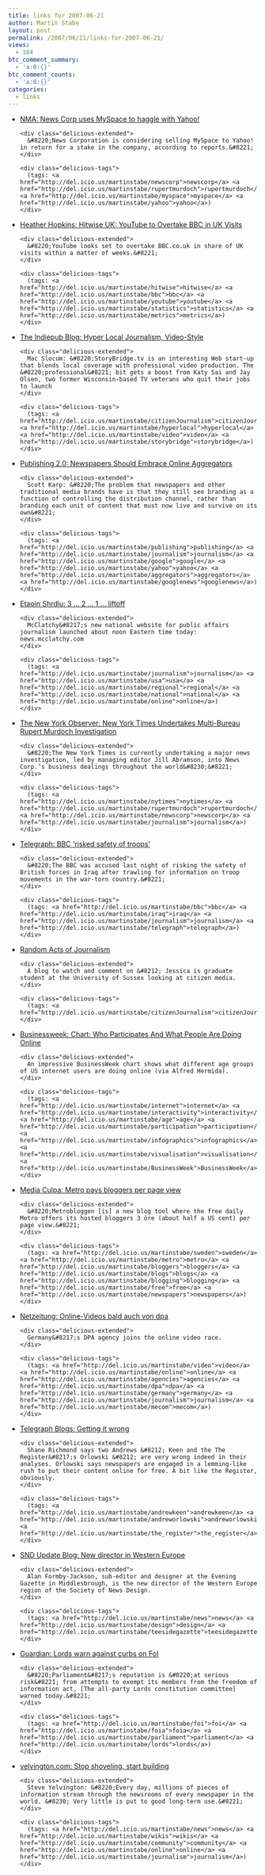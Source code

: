 ```yaml
---
title: links for 2007-06-21
author: Martin Stabe
layout: post
permalink: /2007/06/21/links-for-2007-06-21/
views:
  - 184
btc_comment_summary:
  - 'a:0:{}'
btc_comment_counts:
  - 'a:0:{}'
categories:
  - links
---
```

<ul class="delicious">
  <li>
    <div class="delicious-link">
      <a href="http://www.nma.co.uk/Articles/33755/News+Corp+uses+MySpace+to+haggle+with+Yahoo!.html">NMA: News Corp uses MySpace to haggle with Yahoo!</a>
    </div>
    
    <div class="delicious-extended">
      &#8220;News Corporation is considering selling MySpace to Yahoo! in return for a stake in the company, according to reports.&#8221;
    </div>
    
    <div class="delicious-tags">
      (tags: <a href="http://del.icio.us/martinstabe/newscorp">newscorp</a> <a href="http://del.icio.us/martinstabe/rupertmurdoch">rupertmurdoch</a> <a href="http://del.icio.us/martinstabe/myspace">myspace</a> <a href="http://del.icio.us/martinstabe/yahoo">yahoo</a>)
    </div>
  </li>
  
  <li>
    <div class="delicious-link">
      <a href="http://weblogs.hitwise.com/heather-hopkins/2007/06/youtube_to_overtake_bbc_in_uk_1.html">Heather Hopkins: Hitwise UK: YouTube to Overtake BBC in UK Visits</a>
    </div>
    
    <div class="delicious-extended">
      &#8220;YouTube looks set to overtake BBC.co.uk in share of UK visits within a matter of weeks.&#8221;
    </div>
    
    <div class="delicious-tags">
      (tags: <a href="http://del.icio.us/martinstabe/hitwise">hitwise</a> <a href="http://del.icio.us/martinstabe/bbc">bbc</a> <a href="http://del.icio.us/martinstabe/youtube">youtube</a> <a href="http://del.icio.us/martinstabe/statistics">statistics</a> <a href="http://del.icio.us/martinstabe/metrics">metrics</a>)
    </div>
  </li>
  
  <li>
    <div class="delicious-link">
      <a href="http://www.theindependentpublisher.com/weblog/archives/2007/06/hyper_local_jou.shtml">The Indiepub Blog: Hyper Local Journalism, Video-Style</a>
    </div>
    
    <div class="delicious-extended">
      Mac Slocum: &#8220;StoryBridge.tv is an interesting Web start-up that blends local coverage with professional video production. The &#8220;professional&#8221; bit gets a boost from Katy Sai and Jay Olsen, two former Wisconsin-based TV veterans who quit their jobs to launch
    </div>
    
    <div class="delicious-tags">
      (tags: <a href="http://del.icio.us/martinstabe/citizenJournalism">citizenJournalism</a> <a href="http://del.icio.us/martinstabe/hyperlocal">hyperlocal</a> <a href="http://del.icio.us/martinstabe/video">video</a> <a href="http://del.icio.us/martinstabe/storybridge">storybridge</a>)
    </div>
  </li>
  
  <li>
    <div class="delicious-link">
      <a href="http://publishing2.com/2007/06/18/newspapers-should-embrace-online-aggregators/">Publishing 2.0: Newspapers Should Embrace Online Aggregators</a>
    </div>
    
    <div class="delicious-extended">
      Scott Karp: &#8220;The problem that newspapers and other traditional media brands have is that they still see branding as a function of controlling the distribution channel, rather than branding each unit of content that must now live and survive on its own&#8221;
    </div>
    
    <div class="delicious-tags">
      (tags: <a href="http://del.icio.us/martinstabe/publishing">publishing</a> <a href="http://del.icio.us/martinstabe/journalism">journalism</a> <a href="http://del.icio.us/martinstabe/google">google</a> <a href="http://del.icio.us/martinstabe/yahoo">yahoo</a> <a href="http://del.icio.us/martinstabe/aggregators">aggregators</a> <a href="http://del.icio.us/martinstabe/googlenews">googlenews</a>)
    </div>
  </li>
  
  <li>
    <div class="delicious-link">
      <a href="http://editor.blogspot.com/2007/06/321-liftoff.html">Etaoin Shrdlu: 3 &#8230; 2 &#8230; 1 &#8230; liftoff</a>
    </div>
    
    <div class="delicious-extended">
      McClatchy&#8217;s new national website for public affairs journalism launched about noon Eastern time today: news.mcclatchy.com
    </div>
    
    <div class="delicious-tags">
      (tags: <a href="http://del.icio.us/martinstabe/journalism">journalism</a> <a href="http://del.icio.us/martinstabe/usa">usa</a> <a href="http://del.icio.us/martinstabe/regional">regional</a> <a href="http://del.icio.us/martinstabe/national">national</a> <a href="http://del.icio.us/martinstabe/online">online</a>)
    </div>
  </li>
  
  <li>
    <div class="delicious-link">
      <a href="http://www.nyobserver.com/2007/times-undertakes-multi-bureau-rupert-murdoch-investigation">The New York Observer: New York Times Undertakes Multi-Bureau Rupert Murdoch Investigation</a>
    </div>
    
    <div class="delicious-extended">
      &#8220;The New York Times is currently undertaking a major news investigation, led by managing editor Jill Abramson, into News Corp.’s business dealings throughout the world&#8230;&#8221;
    </div>
    
    <div class="delicious-tags">
      (tags: <a href="http://del.icio.us/martinstabe/nytimes">nytimes</a> <a href="http://del.icio.us/martinstabe/rupertmurdoch">rupertmurdoch</a> <a href="http://del.icio.us/martinstabe/newscorp">newscorp</a> <a href="http://del.icio.us/martinstabe/journalism">journalism</a>)
    </div>
  </li>
  
  <li>
    <div class="delicious-link">
      <a href="http://www.telegraph.co.uk/news/main.jhtml?xml=/news/2007/06/20/nbbc220.xml">Telegraph: BBC &#8216;risked safety of troops&#8217;</a>
    </div>
    
    <div class="delicious-extended">
      &#8220;The BBC was accused last night of risking the safety of British forces in Iraq after trawling for information on troop movements in the war-torn country.&#8221;
    </div>
    
    <div class="delicious-tags">
      (tags: <a href="http://del.icio.us/martinstabe/bbc">bbc</a> <a href="http://del.icio.us/martinstabe/iraq">iraq</a> <a href="http://del.icio.us/martinstabe/journalism">journalism</a> <a href="http://del.icio.us/martinstabe/telegraph">telegraph</a>)
    </div>
  </li>
  
  <li>
    <div class="delicious-link">
      <a href="http://randomactsofjournalism.blogspot.com/">Random Acts of Journalism</a>
    </div>
    
    <div class="delicious-extended">
      A blog to watch and comment on &#8212; Jessica is graduate student at the University of Sussex looking at citizen media.
    </div>
    
    <div class="delicious-tags">
      (tags: <a href="http://del.icio.us/martinstabe/citizenJournalism">citizenJournalism</a>)
    </div>
  </li>
  
  <li>
    <div class="delicious-link">
      <a href="http://www.businessweek.com/magazine/content/07_24/b4038405.htm">Businessweek: Chart: Who Participates And What People Are Doing Online</a>
    </div>
    
    <div class="delicious-extended">
      An impressive BusinessWeek chart shows what different age groups of US internet users are doing online (via Alfred Hermida).
    </div>
    
    <div class="delicious-tags">
      (tags: <a href="http://del.icio.us/martinstabe/internet">internet</a> <a href="http://del.icio.us/martinstabe/interactivity">interactivity</a> <a href="http://del.icio.us/martinstabe/age">age</a> <a href="http://del.icio.us/martinstabe/participation">participation</a> <a href="http://del.icio.us/martinstabe/infographics">infographics</a> <a href="http://del.icio.us/martinstabe/visualisation">visualisation</a> <a href="http://del.icio.us/martinstabe/BusinessWeek">BusinessWeek</a>)
    </div>
  </li>
  
  <li>
    <div class="delicious-link">
      <a href="http://www.kullin.net/2007_06_01_mc.html#7256000899188921302">Media Culpa: Metro pays bloggers per page view</a>
    </div>
    
    <div class="delicious-extended">
      &#8220;Metrobloggen [is] a new blog tool where the free daily Metro offers its hosted bloggers 3 öre (about half a US cent) per page view.&#8221;
    </div>
    
    <div class="delicious-tags">
      (tags: <a href="http://del.icio.us/martinstabe/sweden">sweden</a> <a href="http://del.icio.us/martinstabe/metro">metro</a> <a href="http://del.icio.us/martinstabe/bloggers">bloggers</a> <a href="http://del.icio.us/martinstabe/blogs">blogs</a> <a href="http://del.icio.us/martinstabe/blogging">blogging</a> <a href="http://del.icio.us/martinstabe/free">free</a> <a href="http://del.icio.us/martinstabe/newspapers">newspapers</a>)
    </div>
  </li>
  
  <li>
    <div class="delicious-link">
      <a href="http://www.netzeitung.de/medien/677335.html">Netzeitung: Online-Videos bald auch von dpa</a>
    </div>
    
    <div class="delicious-extended">
      Germany&#8217;s DPA agency joins the online video race.
    </div>
    
    <div class="delicious-tags">
      (tags: <a href="http://del.icio.us/martinstabe/video">video</a> <a href="http://del.icio.us/martinstabe/online">online</a> <a href="http://del.icio.us/martinstabe/agencies">agencies</a> <a href="http://del.icio.us/martinstabe/dpa">dpa</a> <a href="http://del.icio.us/martinstabe/germany">germany</a> <a href="http://del.icio.us/martinstabe/journalism">journalism</a> <a href="http://del.icio.us/martinstabe/mecom">mecom</a>)
    </div>
  </li>
  
  <li>
    <div class="delicious-link">
      <a href="http://blogs.telegraph.co.uk/technology/shanerichmond/june07/wrong.htm">Telegraph Blogs: Getting it wrong</a>
    </div>
    
    <div class="delicious-extended">
      Shane Richmond says two Andrews &#8212; Keen and the The Register&#8217;s Orlowski &#8212; are very wrong indeed in their analyses. Orlowski says newspapers are engaged in a lemming-like rush to put their content online for free. A bit like the Register, obviously.
    </div>
    
    <div class="delicious-tags">
      (tags: <a href="http://del.icio.us/martinstabe/andrewkeen">andrewkeen</a> <a href="http://del.icio.us/martinstabe/andreworlowski">andreworlowski</a> <a href="http://del.icio.us/martinstabe/the_register">the_register</a>)
    </div>
  </li>
  
  <li>
    <div class="delicious-link">
      <a href="http://www.snd.org/update/2007/06/new-director-in-western-europe.html">SND Update Blog: New director in Western Europe</a>
    </div>
    
    <div class="delicious-extended">
      Alan Formby-Jackson, sub-editor and designer at the Evening Gazette in Middlesbrough, is the new director of the Western Europe region of the Society of News Design.
    </div>
    
    <div class="delicious-tags">
      (tags: <a href="http://del.icio.us/martinstabe/news">news</a> <a href="http://del.icio.us/martinstabe/design">design</a> <a href="http://del.icio.us/martinstabe/teesidegazette">teesidegazette</a>)
    </div>
  </li>
  
  <li>
    <div class="delicious-link">
      <a href="http://politics.guardian.co.uk/foi/story/0,,2107514,00.html">Guardian: Lords warn against curbs on FoI</a>
    </div>
    
    <div class="delicious-extended">
      &#8220;Parliament&#8217;s reputation is &#8220;at serious risk&#8221; from attempts to exempt its members from the freedom of information act, [The all-party Lords constitution committee] warned today.&#8221;
    </div>
    
    <div class="delicious-tags">
      (tags: <a href="http://del.icio.us/martinstabe/foi">foi</a> <a href="http://del.icio.us/martinstabe/foia">foia</a> <a href="http://del.icio.us/martinstabe/parliament">parliament</a> <a href="http://del.icio.us/martinstabe/lords">lords</a>)
    </div>
  </li>
  
  <li>
    <div class="delicious-link">
      <a href="http://www.yelvington.com/20070620/stop_shoveling_start_building">yelvington.com: Stop shoveling, start building</a>
    </div>
    
    <div class="delicious-extended">
      Steve Yelvington: &#8220;Every day, millions of pieces of information stream through the newsrooms of every newspaper in the world. &#8230; Very little is put to good long-term use.&#8221;
    </div>
    
    <div class="delicious-tags">
      (tags: <a href="http://del.icio.us/martinstabe/news">news</a> <a href="http://del.icio.us/martinstabe/wikis">wikis</a> <a href="http://del.icio.us/martinstabe/community">community</a> <a href="http://del.icio.us/martinstabe/online">online</a> <a href="http://del.icio.us/martinstabe/journalism">journalism</a>)
    </div>
  </li>
</ul>